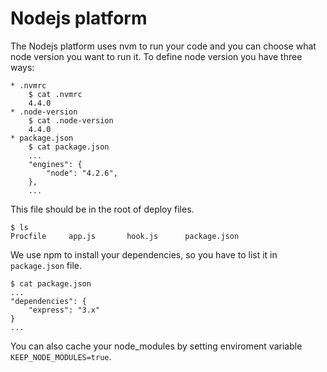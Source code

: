 # Nodejs platform

The Nodejs platform uses nvm to run your code and you can choose what node
version you want to run it. To define node version you have three ways:

    * .nvmrc
        $ cat .nvmrc
        4.4.0
    * .node-version
        $ cat .node-version
        4.4.0
    * package.json
        $ cat package.json
        ...
        "engines": {
            "node": "4.2.6",
        },
        ...

This file should be in the root of deploy files.

    $ ls
    Procfile     app.js       hook.js      package.json

We use npm to install your dependencies, so you have to list it in
``package.json`` file.

    $ cat package.json
    ...    
    "dependencies": {
        "express": "3.x"
    }
    ...

You can also cache your node_modules by setting enviroment variable
``KEEP_NODE_MODULES=true``.
